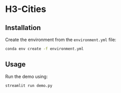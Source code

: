 # H3-Cities

## Installation
Create the environment from the `environment.yml` file:
```bash
conda env create -f environment.yml
```

## Usage

Run the demo using:
```bash
streamlit run demo.py
```
